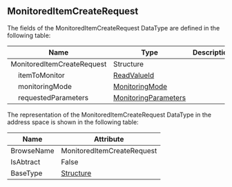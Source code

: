 <!-- datatype -->
## MonitoredItemCreateRequest
<!-- end of description -->
The fields of the MonitoredItemCreateRequest DataType are defined in the following table:  

|Name|Type|Description|
|---|---|---|
|MonitoredItemCreateRequest|Structure||
|&nbsp;&nbsp;&nbsp;&nbsp;itemToMonitor|[ReadValueId](../../../Part4/Services/ReadValueId/readme.md)||
|&nbsp;&nbsp;&nbsp;&nbsp;monitoringMode|[MonitoringMode](../../../Part4/Services/MonitoringMode/readme.md)||
|&nbsp;&nbsp;&nbsp;&nbsp;requestedParameters|[MonitoringParameters](../../../Part4/Services/MonitoringParameters/readme.md)||

The representation of the MonitoredItemCreateRequest DataType in the address space is shown in the following table:  

|Name|Attribute|
|---|---|
|BrowseName|MonitoredItemCreateRequest|
|IsAbtract|False|
|BaseType|[Structure](../../../Part3/DataTypes/Structure/readme.md)|

